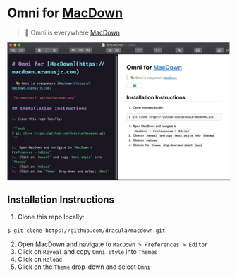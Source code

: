 # Omni for [MacDown](https://macdown.uranusjr.com)

> 🎨 Omni is everywhere [MacDown](https://macdown.uranusjr.com)

![Screenshot](.github/macdown.png)

## Installation Instructions

1. Clone this repo locally:

```bash
$ git clone https://github.com/dracula/macdown.git
```

2.  Open MacDown and navigate to `MacDown > Preferences > Editor`
3.  Click on `Reveal` and copy `Omni.style` into `Themes`
4.  Click on `Reload`
5.  Click on the `Theme` drop-down and select `Omni`
